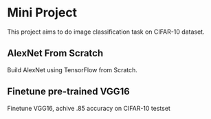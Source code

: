 # Mini Project

This project aims to do image classification task on CIFAR-10 dataset.

## AlexNet From Scratch

Build AlexNet using TensorFlow from Scratch.

## Finetune pre-trained VGG16

Finetune VGG16, achive .85 accuracy on CIFAR-10 testset